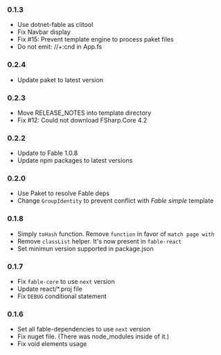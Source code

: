 ### 0.1.3

* Use dotnet-fable as clitool
* Fix Navbar display
* Fix #15: Prevent template engine to process paket files
* Do not emit: //+:cnd in App.fs

### 0.2.4

* Update paket to latest version

### 0.2.3

* Move RELEASE_NOTES into template directory
* Fix #12: Could not download FSharp.Core 4.2

### 0.2.2

* Update to Fable 1.0.8
* Update npm packages to latest versions

### 0.2.0

* Use Paket to resolve Fable deps
* Change `GroupIdentity` to prevent conflict with *Fable simple* template

### 0.1.8

* Simply `toHash` function. Remove `function` in favor of `match page with`
* Remove `classList` helper. It's now present in `fable-react`
* Set minimun version supported in package.json

### 0.1.7

* Fix `fable-core` to use `next` version
* Update react/*.proj file
* Fix `DEBUG` conditional statement

### 0.1.6

* Set all fable-dependencies to use `next` version
* Fix nuget file. (There was node_modules inside of it.)
* Fix void elements usage
